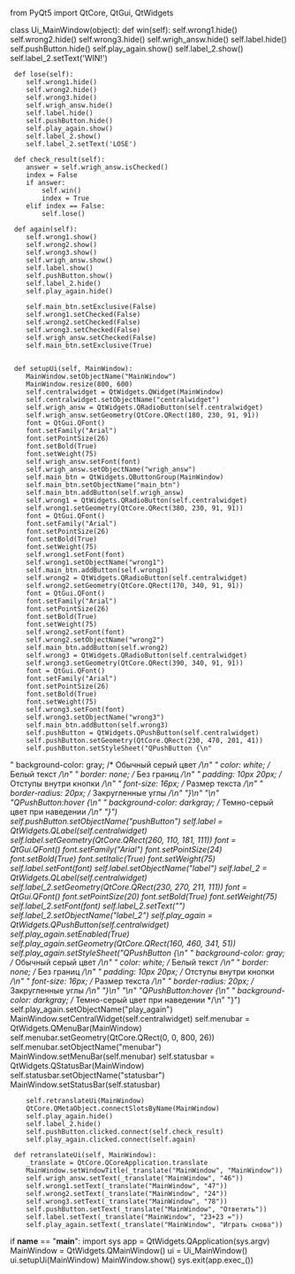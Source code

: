 from PyQt5 import QtCore, QtGui, QtWidgets


class Ui_MainWindow(object):
     def win(self):
        self.wrong1.hide()
        self.wrong2.hide()
        self.wrong3.hide()
        self.wrigh_answ.hide()
        self.label.hide()
        self.pushButton.hide()
        self.play_again.show()
        self.label_2.show()
        self.label_2.setText('WIN!')
    
     def lose(self):
        self.wrong1.hide()
        self.wrong2.hide()
        self.wrong3.hide()
        self.wrigh_answ.hide()
        self.label.hide()
        self.pushButton.hide()
        self.play_again.show()
        self.label_2.show()
        self.label_2.setText('LOSE')
    
     def check_result(self):
        answer = self.wrigh_answ.isChecked()
        index = False
        if answer:
            self.win()
            index = True
        elif index == False:
            self.lose()

     def again(self):
        self.wrong1.show()
        self.wrong2.show()
        self.wrong3.show()
        self.wrigh_answ.show()
        self.label.show()
        self.pushButton.show()
        self.label_2.hide()
        self.play_again.hide()

        self.main_btn.setExclusive(False)
        self.wrong1.setChecked(False)
        self.wrong2.setChecked(False)
        self.wrong3.setChecked(False)
        self.wrigh_answ.setChecked(False)
        self.main_btn.setExclusive(True)


     def setupUi(self, MainWindow):
        MainWindow.setObjectName("MainWindow")
        MainWindow.resize(800, 600)
        self.centralwidget = QtWidgets.QWidget(MainWindow)
        self.centralwidget.setObjectName("centralwidget")
        self.wrigh_answ = QtWidgets.QRadioButton(self.centralwidget)
        self.wrigh_answ.setGeometry(QtCore.QRect(180, 230, 91, 91))
        font = QtGui.QFont()
        font.setFamily("Arial")
        font.setPointSize(26)
        font.setBold(True)
        font.setWeight(75)
        self.wrigh_answ.setFont(font)
        self.wrigh_answ.setObjectName("wrigh_answ")
        self.main_btn = QtWidgets.QButtonGroup(MainWindow)
        self.main_btn.setObjectName("main_btn")
        self.main_btn.addButton(self.wrigh_answ)
        self.wrong1 = QtWidgets.QRadioButton(self.centralwidget)
        self.wrong1.setGeometry(QtCore.QRect(380, 230, 91, 91))
        font = QtGui.QFont()
        font.setFamily("Arial")
        font.setPointSize(26)
        font.setBold(True)
        font.setWeight(75)
        self.wrong1.setFont(font)
        self.wrong1.setObjectName("wrong1")
        self.main_btn.addButton(self.wrong1)
        self.wrong2 = QtWidgets.QRadioButton(self.centralwidget)
        self.wrong2.setGeometry(QtCore.QRect(170, 340, 91, 91))
        font = QtGui.QFont()
        font.setFamily("Arial")
        font.setPointSize(26)
        font.setBold(True)
        font.setWeight(75)
        self.wrong2.setFont(font)
        self.wrong2.setObjectName("wrong2")
        self.main_btn.addButton(self.wrong2)
        self.wrong3 = QtWidgets.QRadioButton(self.centralwidget)
        self.wrong3.setGeometry(QtCore.QRect(390, 340, 91, 91))
        font = QtGui.QFont()
        font.setFamily("Arial")
        font.setPointSize(26)
        font.setBold(True)
        font.setWeight(75)
        self.wrong3.setFont(font)
        self.wrong3.setObjectName("wrong3")
        self.main_btn.addButton(self.wrong3)
        self.pushButton = QtWidgets.QPushButton(self.centralwidget)
        self.pushButton.setGeometry(QtCore.QRect(230, 470, 201, 41))
        self.pushButton.setStyleSheet("QPushButton {\n"
"    background-color: gray; /* Обычный серый цвет */\n"
"    color: white; /* Белый текст */\n"
"    border: none; /* Без границ */\n"
"    padding: 10px 20px; /* Отступы внутри кнопки */\n"
"    font-size: 16px; /* Размер текста */\n"
"    border-radius: 20px; /* Закругленные углы */\n"
"}\n"
"\n"
"QPushButton:hover {\n"
"    background-color: darkgray; /* Темно-серый цвет при наведении */\n"
"}")
        self.pushButton.setObjectName("pushButton")
        self.label = QtWidgets.QLabel(self.centralwidget)
        self.label.setGeometry(QtCore.QRect(260, 110, 181, 111))
        font = QtGui.QFont()
        font.setFamily("Arial")
        font.setPointSize(24)
        font.setBold(True)
        font.setItalic(True)
        font.setWeight(75)
        self.label.setFont(font)
        self.label.setObjectName("label")
        self.label_2 = QtWidgets.QLabel(self.centralwidget)
        self.label_2.setGeometry(QtCore.QRect(230, 270, 211, 111))
        font = QtGui.QFont()
        font.setPointSize(20)
        font.setBold(True)
        font.setWeight(75)
        self.label_2.setFont(font)
        self.label_2.setText("")
        self.label_2.setObjectName("label_2")
        self.play_again = QtWidgets.QPushButton(self.centralwidget)
        self.play_again.setEnabled(True)
        self.play_again.setGeometry(QtCore.QRect(160, 460, 341, 51))
        self.play_again.setStyleSheet("QPushButton {\n"
"    background-color: gray; /* Обычный серый цвет */\n"
"    color: white; /* Белый текст */\n"
"    border: none; /* Без границ */\n"
"    padding: 10px 20px; /* Отступы внутри кнопки */\n"
"    font-size: 16px; /* Размер текста */\n"
"    border-radius: 20px; /* Закругленные углы */\n"
"}\n"
"\n"
"QPushButton:hover {\n"
"    background-color: darkgray; /* Темно-серый цвет при наведении */\n"
"}")
        self.play_again.setObjectName("play_again")
        MainWindow.setCentralWidget(self.centralwidget)
        self.menubar = QtWidgets.QMenuBar(MainWindow)
        self.menubar.setGeometry(QtCore.QRect(0, 0, 800, 26))
        self.menubar.setObjectName("menubar")
        MainWindow.setMenuBar(self.menubar)
        self.statusbar = QtWidgets.QStatusBar(MainWindow)
        self.statusbar.setObjectName("statusbar")
        MainWindow.setStatusBar(self.statusbar)

        self.retranslateUi(MainWindow)
        QtCore.QMetaObject.connectSlotsByName(MainWindow)
        self.play_again.hide()
        self.label_2.hide()
        self.pushButton.clicked.connect(self.check_result)
        self.play_again.clicked.connect(self.again)

     def retranslateUi(self, MainWindow):
        _translate = QtCore.QCoreApplication.translate
        MainWindow.setWindowTitle(_translate("MainWindow", "MainWindow"))
        self.wrigh_answ.setText(_translate("MainWindow", "46"))
        self.wrong1.setText(_translate("MainWindow", "47"))
        self.wrong2.setText(_translate("MainWindow", "24"))
        self.wrong3.setText(_translate("MainWindow", "78"))
        self.pushButton.setText(_translate("MainWindow", "Ответить"))
        self.label.setText(_translate("MainWindow", "23+23 ="))
        self.play_again.setText(_translate("MainWindow", "Играть снова"))
        
        


if __name__ == "__main__":
    import sys
    app = QtWidgets.QApplication(sys.argv)
    MainWindow = QtWidgets.QMainWindow()
    ui = Ui_MainWindow()
    ui.setupUi(MainWindow)
    MainWindow.show()
    sys.exit(app.exec_())
